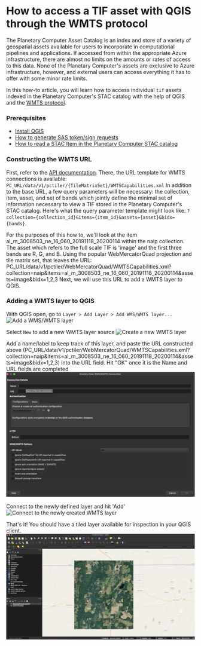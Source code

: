 # How to access a TIF asset with QGIS through the WMTS protocol

The Planetary Computer Asset Catalog is an index and store of a variety of
geospatial assets available for users to incorporate in computational pipelines
and applications. If accessed from within the appropriate Azure infrastructure,
there are almost no limits on the amounts or rates of access to this data. None
of the Planetary Computer's assets are exclusive to Azure infrastructure,
however, and external users can access everything it has to offer with some
minor rate limits.

In this how-to article, you will learn how to access individual `tif` assets
indexed in the Planetary Computer's STAC catalog with the help of QGIS and the
[WMTS protocol](https://www.ogc.org/standards/wmts).


### Prerequisites

- [Install QGIS](https://qgis.org/en/site/forusers/download.html)
- [How to generate SAS token/sign
  requests](./02-how-to-generate-sas-token-sign-requests.md)
- [How to read a STAC Item in the Planetary Computer STAC
  catalog](./01-how-to-read-a-stac-item.md)


### Constructing the WMTS URL


First, refer  to the [API documentation](PC_OPENAPI_URL). There, the URL
template for WMTS connections is available:
`PC_URL/data/v1/pctiler/{TileMatrixSet}/WMTSCapabilities.xml` In addition to the
base URL, a few query parameters will be necessary: the collection, item, asset,
and set of bands which jointly define the minimal set of information necessary
to view a TIF stored in the Planetary Computer's STAC catalog. Here's what the
query parameter template might look like:
`?collection={collection_id}&items={item_id}&assets={asset}&bidx={bands}`.

For the purposes of this how to, we'll look at the item
al_m_3008503_ne_16_060_20191118_20200114 within the naip collection. The asset
which refers to the full scale TIF is 'image' and the first three bands are R,
G, and B. Using the popular WebMercatorQuad projection and tile matrix set, that
leaves the URL:
PC_URL/data/v1/pctiler/WebMercatorQuad/WMTSCapabilities.xml?collection=naip&items=al_m_3008503_ne_16_060_20191118_20200114&assets=image&bidx=1,2,3
Next, we will use this URL to add a WMTS layer to QGIS.


### Adding a WMTS layer to QGIS

With QGIS open, go to `Layer > Add Layer > Add WMS/WMTS layer...` ![Add a
WMS/WMTS layer](images/add_layer_dialog_wmts.png)

Select `New` to add a new WMTS layer source ![Create a new WMTS
layer](images/create_new_wmts_connection.png)

Add a name/label to keep track of this layer, and paste the URL constructed
above
(PC_URL/data/v1/pctiler/WebMercatorQuad/WMTSCapabilities.xml?collection=naip&items=al_m_3008503_ne_16_060_20191118_20200114&assets=image&bidx=1,2,3)
into the URL field. Hit "OK" once it is the Name and URL fields are completed
![Create new WMTS layer dialog](images/add_wmts_url.png)

Connect to the newly defined layer and hit 'Add' ![Connect to the newly created
WMTS layer](images/connect_to_wmts.png)

That's it! You should have a tiled layer available for inspection in your QGIS
client. ![Inspect the newly added layer](images/wmts_success.png)
